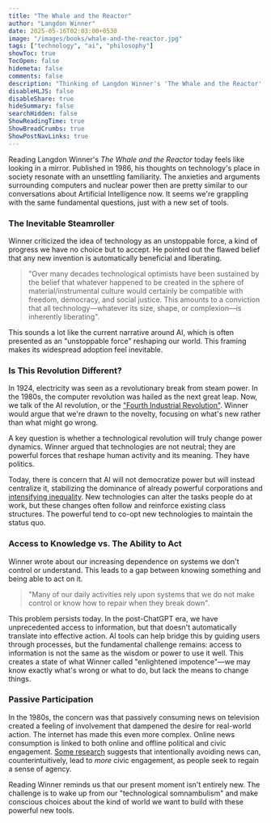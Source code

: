 ```yaml
---
title: "The Whale and the Reactor"
author: "Langdon Winner"
date: 2025-05-16T02:03:00+0530
image: "/images/books/whale-and-the-reactor.jpg"
tags: ["technology", "ai", "philosophy"]
showToc: true
TocOpen: false
hidemeta: false
comments: false
description: "Thinking of Langdon Winner's 'The Whale and the Reactor' in the age of AI."
disableHLJS: false
disableShare: true
hideSummary: false
searchHidden: false
ShowReadingTime: true
ShowBreadCrumbs: true
ShowPostNavLinks: true
---
```


Reading Langdon Winner's *The Whale and the Reactor* today feels like looking in a mirror. Published in 1986, his thoughts on technology's place in society resonate with an unsettling familiarity. The anxieties and arguments surrounding computers and nuclear power then are pretty similar to our conversations about Artificial Intelligence now. It seems we're grappling with the same fundamental questions, just with a new set of tools.

### The Inevitable Steamroller

Winner criticized the idea of technology as an unstoppable force, a kind of progress we have no choice but to accept. He pointed out the flawed belief that any new invention is automatically beneficial and liberating.

> "Over many decades technological optimists have been sustained by the belief that whatever happened to be created in the sphere of material/instrumental culture would certainly be compatible with freedom, democracy, and social justice. This amounts to a conviction that all technology—whatever its size, shape, or complexion—is inherently liberating".

This sounds a lot like the current narrative around AI, which is often presented as an "unstoppable force" reshaping our world. This framing makes its widespread adoption feel inevitable.

### Is This Revolution Different?

In 1924, electricity was seen as a revolutionary break from steam power. In the 1980s, the computer revolution was hailed as the next great leap. Now, we talk of the AI revolution, or the ["Fourth Industrial Revolution"](https://www.weforum.org/stories/2016/01/the-fourth-industrial-revolution-what-it-means-and-how-to-respond/). Winner would argue that we're drawn to the novelty, focusing on what's new rather than what might go wrong.

A key question is whether a technological revolution will truly change power dynamics. Winner argued that technologies are not neutral; they are powerful forces that reshape human activity and its meaning. They have politics.

Today, there is concern that AI will not democratize power but will instead centralize it, stabilizing the dominance of already powerful corporations and [intensifying inequality](https://mitsloan.mit.edu/centers-initiatives/institute-work-and-employment-research/exploring-effects-generative-ai-inequality). New technologies can alter the tasks people do at work, but these changes often follow and reinforce existing class structures. The powerful tend to co-opt new technologies to maintain the status quo.

### Access to Knowledge vs. The Ability to Act

Winner wrote about our increasing dependence on systems we don't control or understand. This leads to a gap between knowing something and being able to act on it.

> "Many of our daily activities rely upon systems that we do not make control or know how to repair when they break down".

This problem persists today. In the post-ChatGPT era, we have unprecedented access to information, but that doesn't automatically translate into effective action. AI tools can help bridge this by guiding users through processes, but the fundamental challenge remains: access to information is not the same as the wisdom or power to use it well. This creates a state of what Winner called "enlightened impotence"—we may know exactly what's wrong or what to do, but lack the means to change things.

### Passive Participation

In the 1980s, the concern was that passively consuming news on television created a feeling of involvement that dampened the desire for real-world action. The internet has made this even more complex. Online news consumption is linked to both online and offline political and civic engagement. [Some research](https://www.degruyterbrill.com/document/doi/10.1515/commun-2021-0099/html?lang=en]) suggests that intentionally avoiding news can, counterintuitively, lead to *more* civic engagement, as people seek to regain a sense of agency.

Reading Winner reminds us that our present moment isn't entirely new. The challenge is to wake up from our "technological somnambulism" and make conscious choices about the kind of world we want to build with these powerful new tools.
